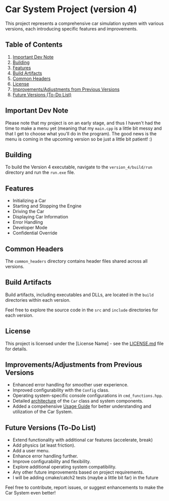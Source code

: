 # Car System Project (version 4)

This project represents a comprehensive car simulation system with various versions, each introducing specific features and improvements.

## Table of Contents
1. [Important Dev Note](#important-dev-note)
2. [Building](#building)
3. [Features](#features)
4. [Build Artifacts](#build-artifacts)
5. [Common Headers](#common-headers)
6. [License](#license)
7. [Improvements/Adjustments from Previous Versions](#improvementsadjustments-from-previous-versions)
8. [Future Versions (To-Do List)](#future-versions-to-do-list)

## Important Dev Note

Please note that my project is on an early stage, and thus I haven't had the time to make a menu yet (meaning that my `main.cpp` is a little bit messy and that I get to choose what you'll do in the program). The good news is the menu is coming in the upcoming version so be just a little bit patient! :)

## Building

To build the Version 4 executable, navigate to the `version_4/build/run` directory and run the `run.exe` file.

## Features

- Initializing a Car
- Starting and Stopping the Engine
- Driving the Car
- Displaying Car Information
- Error Handling
- Developer Mode
- Confidential Override

## Common Headers

The `common_headers` directory contains header files shared across all versions.

## Build Artifacts

Build artifacts, including executables and DLLs, are located in the `build` directories within each version.

Feel free to explore the source code in the `src` and `include` directories for each version.

## License

This project is licensed under the [License Name] - see the [LICENSE.md](LICENSE.md) file for details.

## Improvements/Adjustments from Previous Versions

- Enhanced error handling for smoother user experience.
- Improved configurability with the `Config` class.
- Operating system-specific console configurations in `cmd_functions.hpp`.
- Detailed [architecture](architecture.md) of the `Car` class and system components.
- Added a compehensive [Usage Guide](usage_guide.md) for better understanding and utilization of the Car System.

## Future Versions (To-Do List)

- Extend functionality with additional car features (accelerate, break)
- Add physics (at least friction).
- Add a user menu.
- Enhance error handling further.
- Improve configurability and flexibility.
- Explore additional operating system compatibility.
- Any other future improvements based on project requirements.
- I will be adding cmake/catch2 tests (maybe a little bit far) in the future

Feel free to contribute, report issues, or suggest enhancements to make the Car System even better!